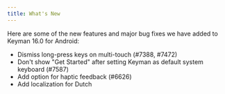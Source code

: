 ```yaml
---
title: What's New
---
```

Here are some of the new features and major bug fixes we have added to Keyman 16.0 for Android:

* Dismiss long-press keys on multi-touch (#7388, #7472)
* Don't show "Get Started" after setting Keyman as default system keyboard (#7587)
* Add option for haptic feedback (#6626)
* Add localization for Dutch
